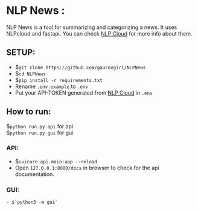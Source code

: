 # NLP News :

NLP News is a tool for summarizing and categorizing a news. It uses NLPcloud and fastapi. You can check [NLP Cloud](https://nlpcloud.com) for more info about them.


## SETUP:

- $`git clone https://github.com/gaurovgiri/NLPNews`
- $`cd NLPNews`
- $`pip install -r requirements.txt` 
- Rename `.env.example` to `.env`
- Put your API-TOKEN generated from [NLP Cloud](https://nlpcloud.com) in `.env`


## How to run:
$`python run.py api` for api  
$`python run.py gui` for gui  

### API:
- $`uvicorn api.main:app --reload`
- Open `127.0.0.1:8000/docs` in browser to check for the api documentation.

### GUI:
    - $`python3 -m gui`